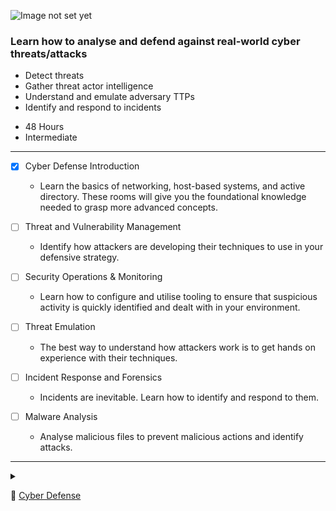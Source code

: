 
![Image not set yet](https://assets.tryhackme.com/img/paths/defensivesecurity.png)

### Learn how to analyse and defend against real-world cyber threats/attacks

*   Detect threats
*   Gather threat actor intelligence
*   Understand and emulate adversary TTPs
*   Identify and respond to incidents

- 48 Hours
- Intermediate

---

- [x] Cyber Defense Introduction
  - Learn the basics of networking, host-based systems, and active directory. These rooms will give you the foundational knowledge needed to grasp more advanced concepts.

- [ ] Threat and Vulnerability Management
  - Identify how attackers are developing their techniques to use in your defensive strategy.

- [ ] Security Operations & Monitoring
  - Learn how to configure and utilise tooling to ensure that suspicious activity is quickly identified and dealt with in your environment.

- [ ] Threat Emulation
  - The best way to understand how attackers work is to get hands on experience with their techniques.

- [ ] Incident Response and Forensics
  - Incidents are inevitable. Learn how to identify and respond to them.

- [ ] Malware Analysis
  - Analyse malicious files to prevent malicious actions and identify attacks.

---

<details>
    <summary>
        
🔰 [Cyber Defense](https://tryhackme.com/path-action/blueteam/join)
    </summary>


---


---
    
## ✅ Cyber Defense Introduction

![image](https://user-images.githubusercontent.com/51442719/172023605-8ed749f4-a05f-4a7b-b74b-457016872d06.png)

### Learn the basics of networking, host-based systems, and active directory. <br> These rooms will give you the foundational knowledge needed to grasp more advanced concepts.

---

![image](https://user-images.githubusercontent.com/51442719/172024424-51253745-fa68-4efe-aae8-799cd5c290f8.png)

-[x] [Tutorial](https://tryhackme.com/jr/tutorial)
  - Learn how to use a TryHackMe room to start your upskilling in cyber security.
    - Task 1  Starting your first machine

---

![image](https://user-images.githubusercontent.com/51442719/172024427-31916176-eb1a-4607-a70e-61904d3576ba.png)

- [x] [Introductory Networking](https://tryhackme.com/jr/introtonetworking)
  - An introduction to networking theory and basic networking tools
    - Task 1  Introduction
    - Task 2  The OSI Model: An Overview
    - Task 3  Encapsulation
    - Task 4  The TCP/IP Model
    - Task 5  `Networking Tools` Ping
    - Task 6  `Networking Tools` Traceroute
    - Task 7  `Networking Tools` WHOIS
    - Task 8  `Networking Tools` Dig
    - Task 9  Further Reading

---

![image](https://user-images.githubusercontent.com/51442719/172024432-99c47551-0a34-44bc-a0b6-dff67fd30659.png)

- [x] [Network Services](https://tryhackme.com/jr/networkservices)
  - Learn about, then enumerate and exploit a variety of network services and misconfigurations.
    - Task 1  Get Connected
    - Task 2  Understanding SMB
    - Task 3  Enumerating SMB
    - Task 4  Exploiting SMB
    - Task 5  Understanding Telnet
    - Task 6  Enumerating Telnet
    - Task 7  Exploiting Telnet
    - Task 8  Understanding FTP
    - Task 9  Enumerating FTP
    - Task 10  Exploiting FTP
    - Task 11  Expanding Your Knowledge

---

![image](https://user-images.githubusercontent.com/51442719/172024437-ee765965-be1a-4bf8-9c19-1c2b68b0e73d.png)

- [x] [Network Services 2](https://tryhackme.com/jr/networkservices2)
  - Enumerating and Exploiting More Common Network Services & Misconfigurations
    - Task 1  Get Connected
    - Task 2  Understanding NFS
    - Task 3  Enumerating NFS
    - Task 4  Exploiting NFS
    - Task 5  Understanding SMTP
    - Task 6  Enumerating SMTP
    - Task 7  Exploiting SMTP
    - Task 8  Understanding MySQL
    - Task 9  Enumerating MySQL
    - Task 10  Exploiting MySQL
    - Task 11  Further Learning

---

![image](https://user-images.githubusercontent.com/51442719/172024440-a6f01ed1-426d-46ed-b6ad-71e352439db9.png)

- [x] [Wireshark 101](https://tryhackme.com/jr/wireshark)
  - Learn the basics of Wireshark and how to analyze various protocols and PCAPs
    - Task 1  Introduction
    - Task 2  Installation
    - Task 3  Wireshark Overview
    - Task 4  Collection Methods
    - Task 5  Filtering Captures
    - Task 6  Packet Dissection
    - Task 7  ARP Traffic
    - Task 8  ICMP Traffic
    - Task 9  TCP Traffic
    - Task 10  DNS Traffic
    - Task 11  HTTP Traffic
    - Task 12  HTTPS Traffic
    - Task 13  Analyzing Exploit PCAPs
    - Task 14  Conclusion    

---

![image](https://user-images.githubusercontent.com/51442719/172024443-94b7a3ec-ffef-4612-a862-2a5ee9ba7310.png)

- [x] [Windows Fundamentals 1](https://tryhackme.com/jr/windowsfundamentals1xbx)
  - In part 1 of the Windows Fundamentals module, we'll start our journey learning about the Windows desktop, the NTFS file system, UAC, the Control Panel, and more..
    - Task 1  Introduction to Windows
    - Task 2  Windows Editions
    - Task 3  The Desktop (GUI)
    - Task 4  The File System
    - Task 5  The Windows\System32 Folders
    - Task 6  User Accounts, Profiles, and Permissions
    - Task 7  User Account Control
    - Task 8  Settings and the Control Panel
    - Task 9  Task Manager
    - Task 10  Conclusion

---

![image](https://user-images.githubusercontent.com/51442719/172024447-d6002f6a-749c-491b-b5ae-d9c697742205.png)

- [x] [Active Directory Basics](https://tryhackme.com/jr/activedirectorybasics)
  - Learn the basics of Active Directory and how it is used in the real world today
    - Task 1  Introduction
    - Task 2  Physical Active Directory
    - Task 3  The Forest
    - Task 4  Users + Groups
    - Task 5  Trusts + Policies
    - Task 6  Active Directory Domain Services + Authentication
    - Task 7  AD in the Cloud
    - Task 8  Hands-On Lab
    - Task 9  Conclusion

---    

## 🔲 Threat and Vulnerability Management

![image](https://user-images.githubusercontent.com/51442719/172023616-fd73eaf3-91b6-4fd0-835f-a6e87e82a8b0.png)

### Identify how attackers are developing their techniques to use in your defensive strategy.

---

![image](https://user-images.githubusercontent.com/51442719/172024262-15ef5b8b-9089-46d5-ad73-a1e3dc0fff05.png)

- [x] [Nessus](https://tryhackme.com/jr/rpnessusredux)
  - Learn how to set up and use Nessus, a popular vulnerability scanner.
    - Task 1  Introduction
    - Task 2  Installation
    - Task 3  Navigation and Scans
    - Task 4  Scanning!
    - Task 5  Scanning a Web Application!

---

![image](https://user-images.githubusercontent.com/51442719/172024288-d8bc9e9f-622a-4d61-8b20-858e3cf5a21f.png)

- [x] [MITRE](https://tryhackme.com/jr/mitre)
  - This room will discuss the various resources MITRE has made available for the cybersecurity community.
    - Task 1  Introduction to MITRE
    - Task 2  Basic Terminology
    - Task 3  ATT&CK® Framework
    - Task 4  CAR Knowledge Base
    - Task 5  Shield Active Defense
    - Task 6  ATT&CK® Emulation Plans
    - Task 7  ATT&CK® and Threat Intelligence
    - Task 8  Conclusion

---

![image](https://user-images.githubusercontent.com/51442719/172024299-5920c661-dc7c-4a60-9102-277d0708f644.png)

- [ ] 🔰 [Yara](https://tryhackme.com/jr/yara)
  - Learn the applications and language that is Yara for everything threat intelligence, forensics, and threat hunting!
    - Task 1  Introduction
    - Task 2  What is Yara?
    - Task 3  Installing Yara (Ubuntu/Debian & Windows)
    - Task 4  Deploy
    - Task 5  Introduction to Yara Rules
    - Task 6  Expanding on Yara Rules
    - Task 7  Yara Modules
    - Task 8  Other tools and Yara
    - Task 9  Using LOKI and its Yara rule set
    - Task 10  Creating Yara rules with yarGen
    - Task 11  Valhalla
    - Task 12  Conclusion

---

![image](https://user-images.githubusercontent.com/51442719/172024304-dce0cbfd-86ec-4a80-9e55-d2b7d543218d.png)

- [Intro to ISAC](https://tryhackme.com/jr/introtoisac)
  - Learn how to utilize Information Sharing and Analysis Centers to gather threat intelligence and collect IOCs.

---

![image](https://user-images.githubusercontent.com/51442719/172024311-57a2b93c-f33c-4282-885d-c0f4da2e5b87.png)

- [Zero Logon](https://tryhackme.com/jr/zer0logon)
  - Learn about and exploit the ZeroLogon vulnerability that allows an attacker to go from Zero to Domain Admin without any valid credentials.

---

![image](https://user-images.githubusercontent.com/51442719/172024320-eb74a2de-9fe2-48c5-8089-7220885415a0.png)

- [OpenVAS](https://tryhackme.com/jr/openvas)
  - Learn the basics of threat and vulnerability management using Open Vulnerability Assessment Scanning

---

![image](https://user-images.githubusercontent.com/51442719/172024331-67d8ae95-6304-4bf1-8ad6-376a0c654634.png)

- [MISP](https://tryhackme.com/jr/misp)
  - Walkthrough on the use of MISP as a Threat Sharing Platform

---

## 🔲 Security Operations & Monitoring

![image](https://user-images.githubusercontent.com/51442719/172023625-ab6a3e14-346e-46d1-8b14-fef6a3088456.png)

### Learn how to configure and utilise tooling to ensure that suspicious activity is quickly identified and dealt with in your environment.

---

## 🔲 Threat Emulation

![image](https://user-images.githubusercontent.com/51442719/172023631-d6ae833a-10b1-4454-9d6b-674637867057.png)

### The best way to understand how attackers work is to get hands on experience with their techniques.

---

## 🔲 Incident Response and Forensics

![image](https://user-images.githubusercontent.com/51442719/172023640-664756e6-2726-4d7f-85f2-459610c6c996.png)

### Incidents are inevitable. Learn how to identify and respond to them.

---

## 🔲 Malware Analysis

![image](https://user-images.githubusercontent.com/51442719/172023643-c1880055-4b8b-4243-a0f5-48725dc365ed.png)

### Analyse malicious files to prevent malicious actions and identify attacks.

---
    
</details>
